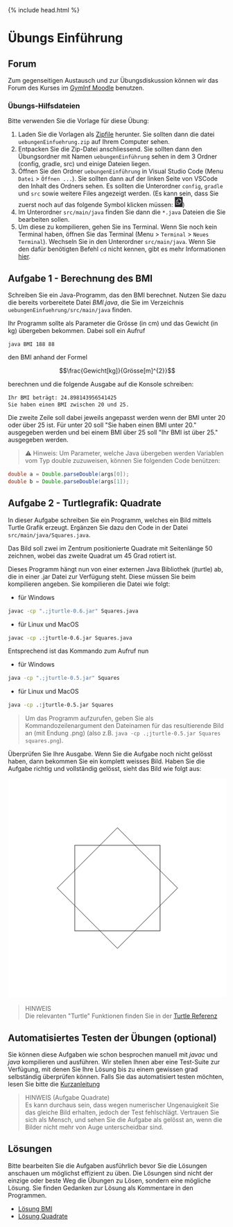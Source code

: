 {% include head.html %}
# Übungs Einführung


## Forum

Zum gegenseitigen Austausch und zur Übungsdiskussion können wir das Forum des Kurses im [GymInf Moodle](https://moodle.unifr.ch/mod/forum/view.php?id=924407) benutzen. 

### Übungs-Hilfsdateien

Bitte verwenden Sie die Vorlage für diese Übung:

1. Laden Sie die Vorlagen als [Zipfile](https://github.com/andreas-forster/gyminf-programmieren/raw/master/docs/uebungen/uebungenEinfuehrung.zip) herunter. Sie sollten dann die datei `uebungenEinfuehrung.zip` auf Ihrem Computer sehen.
2. Entpacken Sie die Zip-Datei anschliessend. Sie sollten dann den Übungsordner mit Namen `uebungenEinführung` sehen in dem 3 Ordner (config, gradle, src) und einige Dateien liegen.
3. Öffnen Sie den Ordner `uebungenEinführung` in Visual Studio Code (Menu `Datei` > `Öffnen ...`). Sie sollten dann auf der linken Seite von VSCode den Inhalt des Ordners sehen. Es sollten die Unterordner `config`, `gradle` und `src` sowie weitere Files angezeigt werden. (Es kann sein, dass Sie zuerst noch auf das folgende Symbol klicken müssen: ![](images-uebung/VSCodeExplorer.png))
4. Im Unterordner `src/main/java` finden Sie dann die `*.java` Dateien die Sie bearbeiten sollen.
5. Um diese zu kompilieren, gehen Sie ins Terminal. Wenn Sie noch kein Terminal haben, öffnen Sie das Terminal (Menu > `Terminal` > `Neues Terminal`). Wechseln Sie in den Unterordner `src/main/java`. Wenn Sie den dafür benötigten Befehl `cd` nicht kennen, gibt es mehr Informationen [hier](../installation/kommandozeile.md).


## Aufgabe 1 - Berechnung des BMI

Schreiben Sie ein Java-Programm, das den BMI berechnet. Nutzen Sie dazu die bereits vorbereitete Datei _BMI.java_, die Sie im Verzeichnis `uebungenEinfuehrung/src/main/java` finden.

Ihr Programm sollte als Parameter die Grösse (in cm) und das Gewicht (in kg) übergeben bekommen. Dabei soll ein Aufruf

```
java BMI 188 88
```

den BMI anhand der Formel

$$\frac{Gewicht[kg]}{Grösse[m]^{2}}$$

berechnen und die folgende Ausgabe auf die Konsole schreiben:

```
Ihr BMI beträgt: 24.898143956541425
Sie haben einen BMI zwischen 20 und 25.
```

Die zweite Zeile soll dabei jeweils angepasst werden wenn der BMI unter 20 oder über 25 ist. Für unter 20 soll "Sie haben einen BMI unter 20." ausgegeben werden und bei einem BMI über 25 soll "Ihr BMI ist über 25." ausgegeben werden.

> :warning: Hinweis: Um Parameter, welche Java übergeben werden Variablen vom Typ double zuzuweisen, können Sie folgenden Code benützen:

```java
double a = Double.parseDouble(args[0]);
double b = Double.parseDouble(args[1]);
```

## Aufgabe 2 - Turtlegrafik: Quadrate

In dieser Aufgabe schreiben Sie ein Programm, welches ein Bild mittels Turtle Grafik erzeugt. Ergänzen Sie dazu den Code in der Datei `src/main/java/Squares.java`.

Das Bild soll zwei im Zentrum positionierte Quadrate mit Seitenlänge 50 zeichnen, wobei das zweite Quadrat um 45 Grad rotiert ist.

Dieses Programm hängt nun von einer externen Java Bibliothek (jturtle) ab, die in einer .jar Datei zur Verfügung steht. Diese müssen Sie beim kompilieren angeben. Sie kompilieren die Datei wie folgt:

* für Windows
```bash
javac -cp ".;jturtle-0.6.jar" Squares.java 
```
* für Linux und MacOS
```bash
javac -cp .:jturtle-0.6.jar Squares.java
```

Entsprechend ist das Kommando zum Aufruf nun
* für Windows
```bash
java -cp ".;jturtle-0.5.jar" Squares
```
* für Linux und MacOS
```bash
java -cp .:jturtle-0.5.jar Squares
```

> Um das Programm aufzurufen, geben Sie als Kommandozeilenargument den Dateinamen für das resultierende Bild an (mit Endung .png) (also z.B. `java -cp .;jturtle-0.5.jar Squares squares.png`).

Überprüfen Sie Ihre Ausgabe. Wenn Sie die Aufgabe noch nicht gelösst haben, dann bekommen Sie ein komplett weisses Bild. Haben Sie die Aufgabe richtig und vollständig gelösst, sieht das Bild wie folgt aus:

![Turtle Squares](./images-uebung/turtle-squares.png)

> HINWEIS<br>
> Die relevanten "Turtle" Funktionen finden Sie in der [Turtle Referenz](https://nbviewer.jupyter.org/github/Andreas-Forster/gyminf-programmieren/blob/master/notebooks/Turtle-Referenz.ipynb)


## Automatisiertes Testen der Übungen (optional)

Sie können diese Aufgaben wie schon besprochen manuell mit _javac_ und _java_ kompilieren und ausführen. Wir stellen Ihnen aber eine Test-Suite zur Verfügung, mit denen Sie Ihre Lösung bis zu einem gewissen grad selbständig überprüfen können. Falls Sie das automatisiert testen möchten, lesen Sie bitte die [Kurzanleitung](kurzanleitung-gradle.md)

> HINWEIS (Aufgabe Quadrate)<br>
> Es kann durchaus sein, dass wegen numerischer Ungenauigkeit Sie das gleiche Bild erhalten, jedoch der Test fehlschlägt. Vertrauen Sie sich als Mensch, und sehen Sie die Aufgabe als gelösst an, wenn die Bilder nicht mehr von Auge unterscheidbar sind.

## Lösungen

Bitte bearbeiten Sie die Aufgaben ausführlich bevor Sie die Lösungen anschauen um möglichst effizient zu üben. Die Lösungen sind nicht der einzige oder beste Weg die Übungen zu Lösen, sondern eine mögliche Lösung. Sie finden Gedanken zur Lösung als Kommentare in den Programmen.

- [Lösung BMI](https://raw.githubusercontent.com/Andreas-Forster/gyminf-programmieren/master/docs/uebungen/solutionEinfuehrung/BMI.java)
- [Lösung Quadrate](https://raw.githubusercontent.com/Andreas-Forster/gyminf-programmieren/master/docs/uebungen/solutionEinfuehrung/Squares.java)